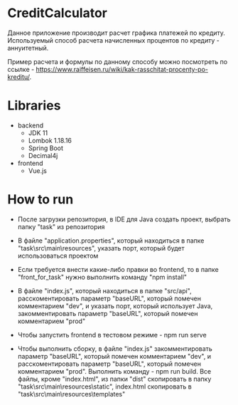 # CreditCalculator
Данное приложение производит расчет графика платежей по кредиту.
Используемый способ расчета начисленных процентов по кредиту - аннуитетный.

Пример расчета и формулы по данному способу можно посмотреть по ссылке - https://www.raiffeisen.ru/wiki/kak-rasschitat-procenty-po-kreditu/.

# Libraries
- backend
    - JDK 11
    - Lombok 1.18.16
    - Spring Boot
    - Decimal4j
- frontend 
    - Vue.js
    
# How to run 
- После загрузки репозитория, в IDE для Java создать проект, выбрать папку "task" из репозитория
- В файле "application.properties", который находиться в папке "task\src\main\resources", указать порт, который будет использоваться проектом

- Если требуется внести какие-либо правки во frontend, то в папке "front_for_task" нужно выполнить команду "npm install"
- В файле "index.js", который находиться в папке "src/api", расскоментировать параметр "baseURL", который помечен комментарием "dev", и указать порт, который использует Java, закомментировать параметр "baseURL", который помечен комментарием "prod"
- Чтобы запустить frontend в тестовом режиме - npm run serve 
- Чтобы выполнить сборку, в файле "index.js" закомментировать параметр "baseURL", который помечен комментарием "dev", и расскоментировать параметр "baseURL", который помечен комментарием "prod". Выполнить команду - npm run build. Все файлы, кроме "index.html", из папки "dist" скопировать в папку "task\src\main\resources\static", index.html скопировать в "task\src\main\resources\templates" 
